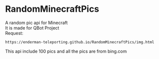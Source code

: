 # RandomMinecraftPics
 A random pic api for Minecraft  
 It is made for QBot Project  
 Request:  
 ```
 https://enderman-teleporting.github.io/RandomMinecraftPics/img.html
 ```
 This api include 100 pics and all the pics are from bing.com
